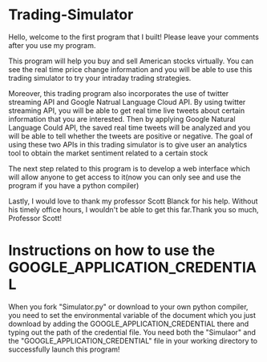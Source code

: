 # Trading-Simulator

Hello, welcome to the first program that I built! Please leave your comments after you use my program.

This program will help you buy and sell American stocks virtually. You can see the real time price change information and you will be able to use this trading simulator to try your intraday trading strategies. 

Moreover, this trading program also incorporates the use of twitter streaming API and Google Natrual Language Cloud API. By using twitter streaming API, you will be able to get real time live tweets about certain information that you are interested. Then by applying Google Natural Language Could API, the saved real time tweets will be analyzed and you will be able to tell whether the tweets are positive or negative. The goal of using these two APIs in this trading simulator is to give user an analytics tool to obtain the market sentiment related to a certain stock

The next step related to this program is to develop a web interface which will allow anyone to get access to it(now you can only see and use the program if you have a python compiler)

Lastly, I would love to thank my professor Scott Blanck for his help. Without his timely office hours, I wouldn't be able to get this far.Thank you so much, Professor Scott!

# Instructions on how to use the GOOGLE_APPLICATION_CREDENTIAL

When you fork "Simulator.py" or download to your own python compiler, you need to set the environmental variable of the document which you just download by adding the GOOGLE_APPLICATION_CREDENTIAL there and typing out the path of the credential file. You need both the "Simulaor" and the "GOOGLE_APPLICATION_CREDENTIAL" file in your working directory to successfully launch this program! 
